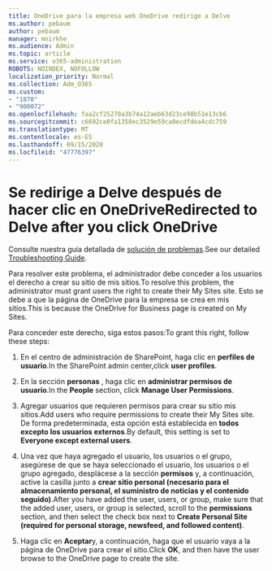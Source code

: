 ```yaml
---
title: OneDrive para la empresa web OneDrive redirige a Delve
ms.author: pebaum
author: pebaum
manager: mnirkhe
ms.audience: Admin
ms.topic: article
ms.service: o365-administration
ROBOTS: NOINDEX, NOFOLLOW
localization_priority: Normal
ms.collection: Adm_O365
ms.custom:
- "1870"
- "900072"
ms.openlocfilehash: faa2cf25270a3b74a12aeb63d23ce98b51e13cb6
ms.sourcegitcommit: c6692ce0fa1358ec3529e59ca0ecdfdea4cdc759
ms.translationtype: MT
ms.contentlocale: es-ES
ms.lasthandoff: 09/15/2020
ms.locfileid: "47776397"
---
```

# <a name="redirected-to-delve-after-you-click-onedrive"></a><span data-ttu-id="5beb9-102">Se redirige a Delve después de hacer clic en OneDrive</span><span class="sxs-lookup"><span data-stu-id="5beb9-102">Redirected to Delve after you click OneDrive</span></span>

<span data-ttu-id="5beb9-103">Consulte nuestra guía detallada de [solución de problemas](https://docs.microsoft.com/sharepoint/support/sites/troubleshooting-guide-for-sites-stopped-at-provisioning).</span><span class="sxs-lookup"><span data-stu-id="5beb9-103">See our detailed [Troubleshooting Guide](https://docs.microsoft.com/sharepoint/support/sites/troubleshooting-guide-for-sites-stopped-at-provisioning).</span></span>

<span data-ttu-id="5beb9-104">Para resolver este problema, el administrador debe conceder a los usuarios el derecho a crear su sitio de mis sitios.</span><span class="sxs-lookup"><span data-stu-id="5beb9-104">To resolve this problem, the administrator must grant users the right to create their My Sites site.</span></span> <span data-ttu-id="5beb9-105">Esto se debe a que la página de OneDrive para la empresa se crea en mis sitios.</span><span class="sxs-lookup"><span data-stu-id="5beb9-105">This is because the OneDrive for Business page is created on My Sites.</span></span>

<span data-ttu-id="5beb9-106">Para conceder este derecho, siga estos pasos:</span><span class="sxs-lookup"><span data-stu-id="5beb9-106">To grant this right, follow these steps:</span></span>

1. <span data-ttu-id="5beb9-107">En el centro de administración de SharePoint, haga clic en **perfiles de usuario**.</span><span class="sxs-lookup"><span data-stu-id="5beb9-107">In the SharePoint admin center,click **user profiles**.</span></span>

2. <span data-ttu-id="5beb9-108">En la sección **personas** , haga clic en **administrar permisos de usuario**.</span><span class="sxs-lookup"><span data-stu-id="5beb9-108">In the **People** section, click **Manage User Permissions**.</span></span>

3. <span data-ttu-id="5beb9-109">Agregar usuarios que requieren permisos para crear su sitio mis sitios.</span><span class="sxs-lookup"><span data-stu-id="5beb9-109">Add users who require permissions to create their My Sites site.</span></span> <span data-ttu-id="5beb9-110">De forma predeterminada, esta opción está establecida en **todos excepto los usuarios externos**.</span><span class="sxs-lookup"><span data-stu-id="5beb9-110">By default, this setting is set to **Everyone except external users**.</span></span>

4. <span data-ttu-id="5beb9-111">Una vez que haya agregado el usuario, los usuarios o el grupo, asegúrese de que se haya seleccionado el usuario, los usuarios o el grupo agregado, desplácese a la sección **permisos** y, a continuación, active la casilla junto a **crear sitio personal (necesario para el almacenamiento personal, el suministro de noticias y el contenido seguido)**.</span><span class="sxs-lookup"><span data-stu-id="5beb9-111">After you have added the user, users, or group, make sure that the added user, users, or group is selected, scroll to the **permissions** section, and then select the check box next to **Create Personal Site (required for personal storage, newsfeed, and followed content)**.</span></span>

5. <span data-ttu-id="5beb9-112">Haga clic en **Aceptar**y, a continuación, haga que el usuario vaya a la página de OneDrive para crear el sitio.</span><span class="sxs-lookup"><span data-stu-id="5beb9-112">Click **OK**, and then have the user browse to the OneDrive page to create the site.</span></span>
